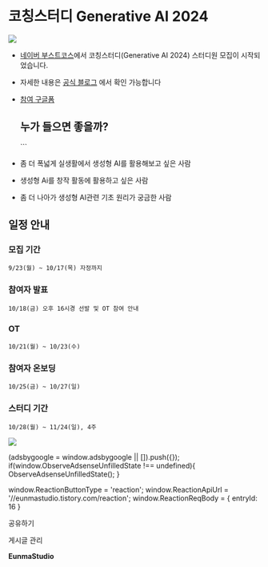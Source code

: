 
# 코칭스터디 Generative AI 2024

![](https://blog.kakaocdn.net/dn/TMjGZ/btsJLZpAu7L/9K7hWHOSZPl8YbuRsEpQUk/img.png)

*   [네이버 부스트코스](https://www.boostcourse.org/)에서 코칭스터디(Generative AI 2024) 스터디원 모집이 시작되었습니다.
*   자세한 내용은 [공식 블로그](https://m.post.naver.com/viewer/postView.naver?volumeNo=39203214&memberNo=34635212) 에서 확인 가능합니다
*   [참여 구글폼](https://docs.google.com/forms/d/e/1FAIpQLSd3k_7nt08OV2TTGbKv64M2bDCONVzyb2Lcy-TXRFGzA7no8Q/viewform)
    
    누가 들으면 좋을까?
    -----------
    
    \`\`\`
*   좀 더 폭넓게 실생활에서 생성형 AI를 활용해보고 싶은 사람
*   생성형 Ai를 창작 활동에 활용하고 싶은 사람
*   좀 더 나아가 생성형 AI관련 기초 원리가 궁금한 사람
    

일정 안내
-----

### 모집 기간

    9/23(월) ~ 10/17(목) 자정까지

### 참여자 발표

    10/18(금) 오후 16시경 선발 및 OT 참여 안내

### OT

    10/21(월) ~ 10/23(수)

### 참여자 온보딩

    10/25(금) ~ 10/27(일)

### 스터디 기간

    10/28(월) ~ 11/24(일), 4주

![](https://blog.kakaocdn.net/dn/2crQB/btsJNtbUsj1/6YtbX695CRHqsGQ5d3aZV0/img.png)

(adsbygoogle = window.adsbygoogle || \[\]).push({}); if(window.ObserveAdsenseUnfilledState !== undefined){ ObserveAdsenseUnfilledState(); }

window.ReactionButtonType = 'reaction'; window.ReactionApiUrl = '//eunmastudio.tistory.com/reaction'; window.ReactionReqBody = { entryId: 16 }

공유하기

게시글 관리

**EunmaStudio**
            